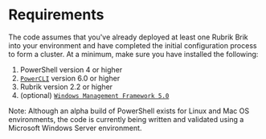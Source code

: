 Requirements
========================

The code assumes that you've already deployed at least one Rubrik Brik into your environment and have completed the initial configuration process to form a cluster. At a minimum, make sure you have installed the following:

1. PowerShell version 4 or higher
1. [`PowerCLI`](http://www.vmware.com/go/powercli) version 6.0 or higher
1. Rubrik version 2.2 or higher
1. (optional) [`Windows Management Framework 5.0`](https://www.microsoft.com/en-us/download/details.aspx?id=50395)

Note: Although an alpha build of PowerShell exists for Linux and Mac OS environments, the code is currently being written and validated using a Microsoft Windows Server environment.